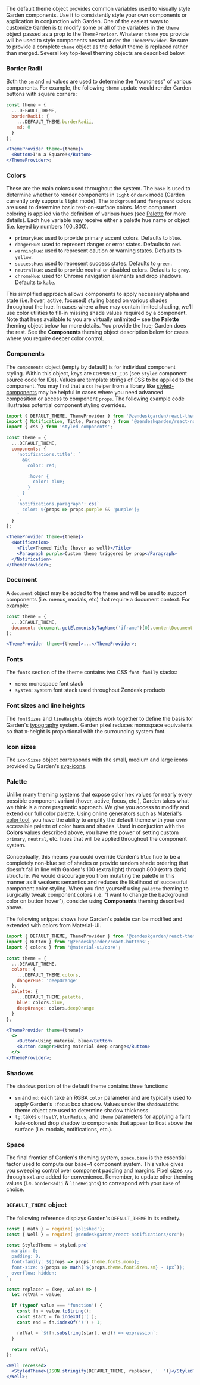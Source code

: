 The default theme object provides common variables used to visually style
Garden components. Use it to consistently style your own components or
application in conjunction with Garden. One of the easiest ways to customize
Garden is to modify some or all of the variables in the `theme` object passed
as a prop to the `ThemeProvider`. Whatever `theme` you provide will be used
to style components nested under the `ThemeProvider`. Be sure to provide a
complete `theme` object as the default theme is replaced rather than merged.
Several key top-level theming objects are described below.

### Border Radii

Both the `sm` and `md` values are used to determine the "roundness" of
various components. For example, the following `theme` update would
render Garden buttons with square corners:

```jsx static
const theme = {
  ...DEFAULT_THEME,
  borderRadii: {
    ...DEFAULT_THEME.borderRadii,
    md: 0
  }
};

<ThemeProvider theme={theme}>
  <Button>I'm a Square!</Button>
</ThemeProvider>;
```

### Colors

These are the main colors used throughout the system. The `base` is used to
determine whether to render components in `light` or `dark` mode (Garden
currently only supports `light` mode). The `background` and `foreground`
colors are used to determine basic text-on-surface colors. Most component
coloring is applied via the definition of various hues (see
[Palette](#palette) for more details). Each hue variable may receive either a
palette hue name or object (i.e. keyed by numbers 100..800).

- `primaryHue`: used to provide primary accent colors. Defaults to `blue`.
- `dangerHue`: used to represent danger or error states. Defaults to `red`.
- `warningHue`: used to represent caution or warning states. Defaults to `yellow`.
- `successHue`: used to represent success states. Defaults to `green`.
- `neutralHue`: used to provide neutral or disabled colors. Defaults to `grey`.
- `chromeHue`: used for Chrome navigation elements and drop shadows. Defaults to `kale`.

This simplified approach allows components to apply necessary alpha and state
(i.e. hover, active, focused) styling based on various shades throughout the
hue. In cases where a hue may contain limited shading, we'll use color
utilities to fill-in missing shade values required by a component. Note that
hues available to you are virtually unlimited – see the **Palette** theming
object below for more details. You provide the hue; Garden does the rest. See
the **Components** theming object description below for cases where you
require deeper color control.

### Components

The `components` object (empty by default) is for individual component
styling. Within this object, keys are `COMPONENT_ID`s (see `styled` component
source code for IDs). Values are template strings of CSS to be applied to the
component. You may find that a `css` helper from a library like
[styled-components](https://www.styled-components.com/docs/api#css) may be
helpful in cases where you need advanced composition or access to component
`props`. The following example code illustrates potential component styling
overrides.

```jsx static
import { DEFAULT_THEME, ThemeProvider } from '@zendeskgarden/react-theming';
import { Notification, Title, Paragraph } from '@zendeskgarden/react-notifications';
import { css } from 'styled-components';

const theme = {
  ...DEFAULT_THEME,
  components: {
    'notifications.title': `
      &&{
        color: red;

        :hover {
          color: blue;
        }
      }
    `,
    'notifications.paragraph': css`
      color: ${props => props.purple && 'purple'};
    `
  }
};

<ThemeProvider theme={theme}>
  <Notification>
    <Title>Themed Title (hover as well)</Title>
    <Paragraph purple>Custom theme triggered by prop</Paragraph>
  </Notification>
</ThemeProvider>;
```

### Document

A `document` object may be added to the theme and will be used to support
components (i.e. menus, modals, etc) that require a document context. For
example:

```jsx static
const theme = {
  ...DEFAULT_THEME,
  document: document.getElementsByTagName('iframe')[0].contentDocument
};

<ThemeProvider theme={theme}>...</ThemeProvider>;
```

### Fonts

The `fonts` section of the theme contains two CSS `font-family` stacks:

- `mono`: monospace font stack
- `system`: system font stack used throughout Zendesk products

### Font sizes and line heights

The `fontSizes` and `lineHeights` objects work together to define the basis
for Garden's
[typography](https://garden.zendesk.com/react-components/typography/) system.
Garden pixel reduces monospace equivalents so that x-height is proportional
with the surrounding system font.

### Icon sizes

The `iconSizes` object corresponds with the small, medium and large icons
provided by Garden's [svg-icons](https://github.com/zendeskgarden/svg-icons).

### Palette

Unlike many theming systems that expose color hex values for nearly every
possible component variant (hover, active, focus, etc.), Garden takes what we
think is a more pragmatic approach. We give you access to modify and extend
our full color palette. Using online generators such as [Material's color
tool](https://material.io/tools/color/), you have the ability to amplify the
default theme with your own accessible palette of color hues and shades. Used
in conjuction with the **Colors** values described above, you have the power
of setting custom `primary`, `neutral`, etc. hues that will be applied
throughout the component system.

Conceptually, this means you could override Garden's `blue` hue to be a
completely non-blue set of shades or provide random shade ordering that doesn't
fall in line with Garden's 100 (extra light) through 800 (extra dark) structure.
We would discourage you from mutating the palette in this manner as it
weakens semantics and reduces the likelihood of successful component color
styling. When you find yourself using `palette` theming to surgically tweak
component colors (i.e. "I want to change the background color on button
hover"), consider using **Components** theming described above.

The following snippet shows how Garden's palette can be modified and extended
with colors from Material-UI.

```jsx static
import { DEFAULT_THEME, ThemeProvider } from '@zendeskgarden/react-theming';
import { Button } from '@zendeskgarden/react-buttons';
import { colors } from '@material-ui/core';

const theme = {
  ...DEFAULT_THEME,
  colors: {
    ...DEFAULT_THEME.colors,
    dangerHue: 'deepOrange'
  },
  palette: {
    ...DEFAULT_THEME.palette,
    blue: colors.blue,
    deepOrange: colors.deepOrange
  }
};

<ThemeProvider theme={theme}>
  <>
    <Button>Using material blue</Button>
    <Button danger>Using material deep orange</Button>
  </>
</ThemeProvider>;
```

### Shadows

The `shadows` portion of the default theme contains three functions:

- `sm` and `md`: each take an RGBA `color` parameter and are typically used
  to apply Garden's `:focus` box shadow. Values under the `shadowWidths` theme
  object are used to determine shadow thickness.
- `lg`: takes `offsetY`, `blurRadius`, and `theme` parameters for applying a
  faint kale-colored drop shadow to components that appear to float above the
  surface (i.e. modals, notifications, etc.).

### Space

The final frontier of Garden's theming system, `space.base` is the essential
factor used to compute our base-4 component system. This value gives you
sweeping control over component padding and margins. Pixel sizes `xxs`
through `xxl` are added for convenience. Remember, to update other theming
values (i.e. `borderRadii` & `lineHeights`) to correspond with your `base` of choice.

### `DEFAULT_THEME` object

The following reference displays Garden's `DEFAULT_THEME` in its entirety.

```jsx noeditor
const { math } = require('polished');
const { Well } = require('@zendeskgarden/react-notifications/src');

const StyledTheme = styled.pre`
  margin: 0;
  padding: 0;
  font-family: ${props => props.theme.fonts.mono};
  font-size: ${props => math(`${props.theme.fontSizes.sm} - 1px`)};
  overflow: hidden;
`;

const replacer = (key, value) => {
  let retVal = value;

  if (typeof value === 'function') {
    const fn = value.toString();
    const start = fn.indexOf('(');
    const end = fn.indexOf(')') + 1;

    retVal = `${fn.substring(start, end)} => expression`;
  }

  return retVal;
};

<Well recessed>
  <StyledTheme>{JSON.stringify(DEFAULT_THEME, replacer, '  ')}</StyledTheme>
</Well>;
```
